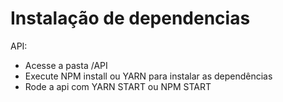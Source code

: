 # Instalação de dependencias

API:
  - Acesse a pasta /API
  - Execute NPM install ou YARN para instalar as dependências
  - Rode a api com YARN START ou NPM START